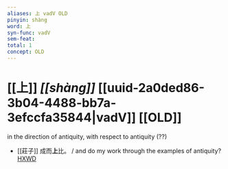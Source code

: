 ```yaml
---
aliases: 上 vadV OLD
pinyin: shàng
word: 上
syn-func: vadV
sem-feat: 
total: 1
concept: OLD 
---
```

# [[上]] *[[shàng]]*  [[uuid-2a0ded86-3b04-4488-bb7a-3efccfa35844|vadV]] [[OLD]]
in the direction of antiquity, with respect to antiquity (??)
 - [[莊子]] 成而**上**比。 / and do my work through the examples of antiquity?[HXWD](https://hxwd.org/textview.html?location=KR5c0126_tls_004-4a.3)